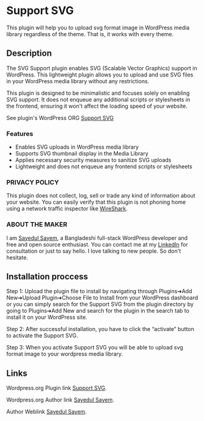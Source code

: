 # Support SVG

This plugin will help you to upload svg format image in WordPress media library regardless of the theme. That is, it works with every theme.

## Description

The SVG Support plugin enables SVG (Scalable Vector Graphics) support in WordPress. This lightweight plugin allows you to upload and use SVG files in your WordPress media library without any restrictions.

This plugin is designed to be minimalistic and focuses solely on enabling SVG support. It does not enqueue any additional scripts or stylesheets in the frontend, ensuring it won't affect the loading speed of your website.

See plugin's WordPress ORG [Support SVG](https://wordpress.org/plugins/support-svg/)

### Features

- Enables SVG uploads in WordPress media library
- Supports SVG thumbnail display in the Media Library
- Applies necessary security measures to sanitize SVG uploads
- Lightweight and does not enqueue any frontend scripts or stylesheets


### PRIVACY POLICY

This plugin does not collect, log, sell or trade any kind of information about your website. You can easily verify that this plugin is not phoning home using a network traffic inspector like [WireShark](https://www.wireshark.org/).

### **ABOUT THE MAKER**

I am [Sayedul Sayem](https://sayedulsayem.com/), a Bangladeshi full-stack WordPress developer and free and open source enthusiast. You can contact me at my [LinkedIn](https://www.linkedin.com/in/sayedulsayem/) for consultation or just to say hello. I love talking to new people. So don't hesitate. 

## Installation proccess

Step 1: Upload the plugin file to install by navigating through Plugins➔Add New➔Upload Plugin➔Choose File to Install from your WordPress dashboard or you can simply search for the Support SVG from the plugin directory by going to Plugins➔Add New and search for the plugin in the search tab to install it on your WordPress site.

Step 2: After successful installation, you have to click the “activate” button to activate the Support SVG.

Step 3: When you activate Support SVG you will be able to upload svg format image to your wordpress media library.

## Links

Wordpress.org Plugin link [Support SVG](https://wordpress.org/plugins/support-svg/).

Wordpress.org Author link [Sayedul Sayem](https://profiles.wordpress.org/sayedulsayem/).

Author Weblink [Sayedul Sayem](https://sayedulsayem.com).